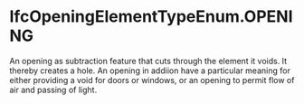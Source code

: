 IfcOpeningElementTypeEnum.OPENING
=================================
An opening as subtraction feature that cuts through the element it voids. It
thereby creates a hole. An opening in addiion have a particular meaning for
either providing a void for doors or windows, or an opening to permit flow of
air and passing of light.


